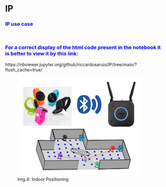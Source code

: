 # IP
<h3><font color='blue'>IP use case</font></h3>
<br>

<h3><font color='blue'>For a correct display of the html code present in the notebook it is better to view it by this link:</font></h3>
https://nbviewer.jupyter.org/github/riccardosaruis/IP/tree/main/?flush_cache=true/
<br>

<figure>
<img src="ip_image.png" alt="ip_image" style="width: 400px;"/>
<figcaption>Img.4: Indoor Positioning</figcaption>
</figure>

